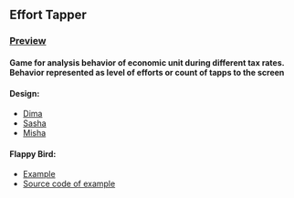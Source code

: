 ## Effort Tapper

### [Preview](lendmid.github.io/effortTapper/)

#### Game for analysis behavior of economic unit during different tax rates. Behavior represented as level of efforts or count of tapps to the screen 

#### Design:
- [Dima](https://www.figma.com/file/k54cPEZV2P3W89HRr8aecK/EffortTapper?node-id=0%3A1&t=vWlZSliEwuB4ZNWC-1)
- [Sasha](https://www.figma.com/file/V1y8HW90Pn81TAyNQdpsm0/Untitled?node-id=0%3A1&t=rHuuhJhFC134dKbs-1)
- [Misha](https://www.figma.com/file/uuCGoptfLkcjhQhDzOxe5c/Mishanya-(Copy)?type=design&node-id=42-1768&t=w7WcYbX6PElCLQAp-0)

#### Flappy Bird:
- [Example](https://aaarafat.github.io/JS-Flappy-Bird/)
- [Source code of example](https://github.com/aaarafat/JS-Flappy-Bird)

